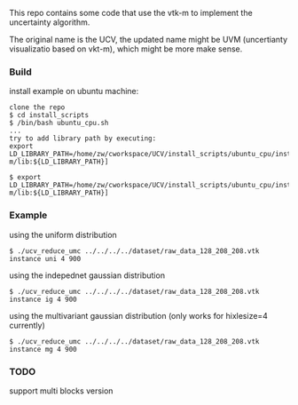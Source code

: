 This repo contains some code that use the vtk-m to implement the uncertainty algorithm.

The original name is the UCV, the updated name might be UVM (uncertianty visualizatio based on vkt-m), which might be more make sense.

### Build

install example on ubuntu machine:

```
clone the repo
$ cd install_scripts
$ /bin/bash ubuntu_cpu.sh 
...
try to add library path by executing:
export LD_LIBRARY_PATH=/home/zw/cworkspace/UCV/install_scripts/ubuntu_cpu/install/vtk-m/lib:${LD_LIBRARY_PATH}]

$ export LD_LIBRARY_PATH=/home/zw/cworkspace/UCV/install_scripts/ubuntu_cpu/install/vtk-m/lib:${LD_LIBRARY_PATH}]
```

### Example


using the uniform distribution
```
$ ./ucv_reduce_umc ../../../../dataset/raw_data_128_208_208.vtk instance uni 4 900
```

using the indepednet gaussian distribution

```
$ ./ucv_reduce_umc ../../../../dataset/raw_data_128_208_208.vtk instance ig 4 900
```

using the multivariant gaussian distribution (only works for hixlesize=4 currently)

```
$ ./ucv_reduce_umc ../../../../dataset/raw_data_128_208_208.vtk instance mg 4 900
```

### TODO

support multi blocks version